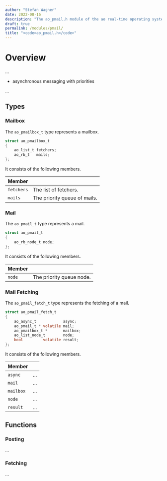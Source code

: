 ```yaml
---
author: "Stefan Wagner"
date: 2022-08-16
description: "The ao_pmail.h module of the ao real-time operating system."
draft: true
permalink: /modules/pmail/
title: "<code>ao_pmail.h</code>"
---
```


# Overview

...

- asynchronous messaging with priorities

...

## Types

### Mailbox

The `ao_pmailbox_t` type represents a mailbox.

```c
struct ao_pmailbox_t
{
    ao_list_t fetchers;
    ao_rb_t   mails;
};
```

It consists of the following members.

| Member | |
|--------|-|
| `fetchers` | The list of fetchers. |
| `mails` | The priority queue of mails. |

### Mail

The `ao_pmail_t` type represents a mail.

```c
struct ao_pmail_t
{
    ao_rb_node_t node;
};
```

It consists of the following members.

| Member | |
|--------|-|
| `node` | The priority queue node. |

### Mail Fetching

The `ao_pmail_fetch_t` type represents the fetching of a mail.

```c
struct ao_pmail_fetch_t
{
    ao_async_t            async;
    ao_pmail_t * volatile mail;
    ao_pmailbox_t *       mailbox;
    ao_list_node_t        node;
    bool         volatile result;
};
```

It consists of the following members.

| Member | |
|--------|-|
| `async` | ... |
| `mail` | ... |
| `mailbox` | ... |
| `node` | ... |
| `result` | ... |

## Functions

### Posting

...

### Fetching

...
